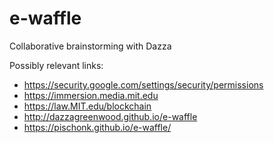 # e-waffle
Collaborative brainstorming with Dazza

Possibly relevant links:

* https://security.google.com/settings/security/permissions
* https://immersion.media.mit.edu
* https://law.MIT.edu/blockchain
* http://dazzagreenwood.github.io/e-waffle
* https://pischonk.github.io/e-waffle/
